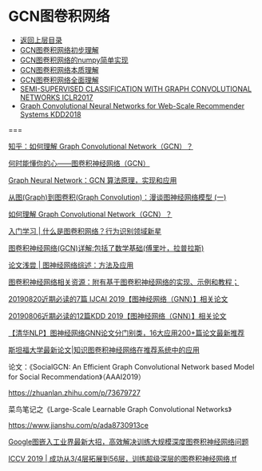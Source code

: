 # GCN图卷积网络

* [返回上层目录](../graph-neural-networks.md)
* [GCN图卷积网络初步理解](gcn-preliminary-understand/gcn-preliminary-understand.md)
* [GCN图卷积网络的numpy简单实现](gcn-numpy-fulfillment/gcn-numpy-fulfillment.md)
* [GCN图卷积网络本质理解](gcn-essential-understand.md)
* [GCN图卷积网络全面理解](gcn-comprehensive-understand.md)
* [SEMI-SUPERVISED CLASSIFICATION WITH GRAPH CONVOLUTIONAL NETWORKS ICLR2017](SEMI-SUPERVISED-CLASSIFICATION-WITH-GRAPH-CONVOLUTIONAL-NETWORKS.md)
* [Graph Convolutional Neural Networks for Web-Scale Recommender Systems KDD2018](Graph-Convolutional-Neural-Networks-for-Web-Scale-Recommender-Systems.md)











===

[知乎：如何理解 Graph Convolutional Network（GCN）？](https://www.zhihu.com/question/54504471)

[何时能懂你的心——图卷积神经网络（GCN）](https://mp.weixin.qq.com/s/I3MsVSR0SNIKe-a9WRhGPQ)

[Graph Neural Network：GCN 算法原理，实现和应用](https://mp.weixin.qq.com/s/ftz8E5LffWFfaSuF9uKqZQ)

[从图(Graph)到图卷积(Graph Convolution)：漫谈图神经网络模型 (一)](https://www.cnblogs.com/SivilTaram/p/graph_neural_network_1.html)

[如何理解 Graph Convolutional Network（GCN）？](https://ai.yanxishe.com/page/postDetail/13980?from=timeline)

[入门学习 | 什么是图卷积网络？行为识别领域新星](https://mp.weixin.qq.com/s/5wSgC4pXBfRLoCX-73DLnw)

[图卷积神经网络(GCN)详解:包括了数学基础(傅里叶，拉普拉斯)](https://zhuanlan.zhihu.com/p/67522582)

[论文浅尝 | 图神经网络综述：方法及应用](http://blog.openkg.cn/%E8%AE%BA%E6%96%87%E6%B5%85%E5%B0%9D-%E5%9B%BE%E7%A5%9E%E7%BB%8F%E7%BD%91%E7%BB%9C%E7%BB%BC%E8%BF%B0%EF%BC%9A%E6%96%B9%E6%B3%95%E5%8F%8A%E5%BA%94%E7%94%A8/)



[图卷积神经网络相关资源：附有基于图卷积神经网络的实现、示例和教程；](https://github.com/Jiakui/awesome-gcn)



[20190820近期必读的7篇 IJCAI 2019【图神经网络（GNN）】相关论文](https://mp.weixin.qq.com/s/Mp-iLuPScFjyhq3IwzRGHA)

[20190806近期必读的12篇KDD 2019【图神经网络（GNN）】相关论文](https://mp.weixin.qq.com/s/r1K2Ry_GR1RN0frcr_HzLA)

[【清华NLP】图神经网络GNN论文分门别类，16大应用200+篇论文最新推荐](https://mp.weixin.qq.com/s/NYoObFBacOamjo2KHjJOAg)

[斯坦福大学最新论文|知识图卷积神经网络在推荐系统中的应用](https://mp.weixin.qq.com/s/4KS_HG7rBOQgcTII7YKsaQ)





论文：《SocialGCN: An Efficient Graph Convolutional Network based Model for Social Recommendation》（AAAI2019）

https://zhuanlan.zhihu.com/p/73679727

菜鸟笔记之《Large-Scale Learnable Graph Convolutional Networks》

https://www.jianshu.com/p/ada8730913ce



[Google图嵌入工业界最新大招，高效解决训练大规模深度图卷积神经网络问题](https://mp.weixin.qq.com/s?__biz=MzU2ODA0NTUyOQ==&mid=2247483775&idx=1&sn=735e671a4223e47149197c5eacd94e0a&chksm=fc92bbc9cbe532df3742dbad41c7364d536a6e56dd18030a41fadd7ad409a7e8fb02ac027bc6&scene=21#wechat_redirect)

[ICCV 2019 | 成功从3/4层拓展到56层，训练超级深层的图卷积神经网络,tf](https://zhuanlan.zhihu.com/p/86352650)

